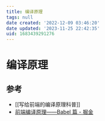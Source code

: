 ```yaml
---
title: 编译原理
tags: null
date created: '2022-12-09 03:46:20'
date updated: '2023-11-25 22:42:35'
uid: 1683439291276
---
```


# 编译原理

## 参考

- [[写给前端的编译原理科普]]
- [前端编译原理——Babel 篇 - 掘金](https://juejin.cn/post/7200366809409159205)
